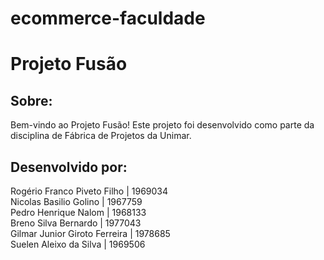 # ecommerce-faculdade
# Projeto Fusão
## Sobre:
Bem-vindo ao Projeto Fusão! Este projeto foi desenvolvido como parte da disciplina de Fábrica de Projetos da Unimar.
## Desenvolvido por:
Rogério Franco Piveto Filho | 1969034\
Nicolas Basilio Golino | 1967759\
Pedro Henrique Nalom | 1968133\
Breno Silva Bernardo | 1977043\
Gilmar Junior Giroto Ferreira | 1978685\
Suelen Aleixo da Silva | 1969506
